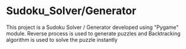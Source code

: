 # Sudoku_Solver/Generator
This project is a Sudoku Solver / Generator developed using "Pygame" module.
Reverse process is used to generate puzzles and Backtracking algorithm is used to solve the puzzle instantly
